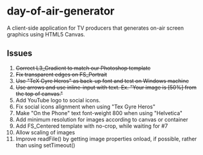 # day-of-air-generator
A client-side application for TV producers that generates on-air screen graphics using HTML5 Canvas.

## Issues
1. ~~Correct L3_Gradient to match our Photoshop template~~
2. ~~Fix transparent edges on FS_Portrait~~
3. ~~Use "TeX Gyre Heros" as back-up font and test on Windows machine~~
4. ~~Use arrows and use inline-input with text. Ex. "Your image is [50%] from the top of canvas."~~
5. Add YouTube logo to social icons.
6. Fix social icons alignment when using "Tex Gyre Heros"
7. Make "On the Phone" text font-weight 800 when using "Helvetica"
8. Add minimum resolution for images according to canvas or container
9. Add FS_Centered template with no-crop, while waiting for #7
10. Allow scaling of images
11. Improve readFile() by getting image properties onload, if possible, rather than using setTimeout()

